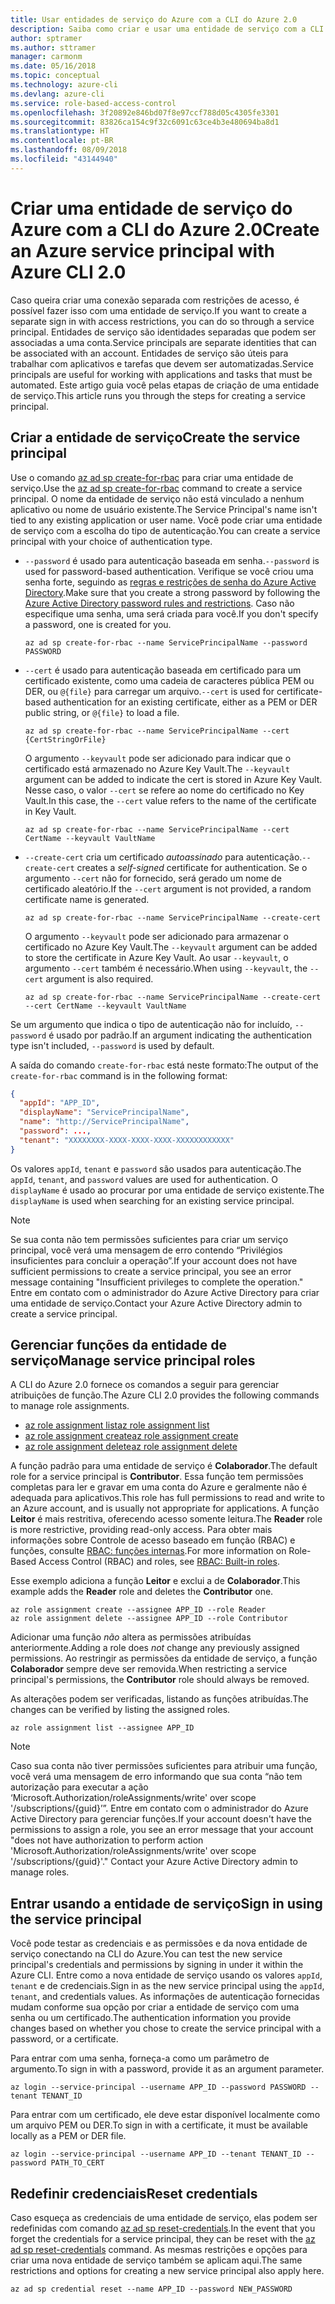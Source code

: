 ```yaml
---
title: Usar entidades de serviço do Azure com a CLI do Azure 2.0
description: Saiba como criar e usar uma entidade de serviço com a CLI do Azure 2.0.
author: sptramer
ms.author: sttramer
manager: carmonm
ms.date: 05/16/2018
ms.topic: conceptual
ms.technology: azure-cli
ms.devlang: azure-cli
ms.service: role-based-access-control
ms.openlocfilehash: 3f20892e846bd07f8e97ccf788d05c4305fe3301
ms.sourcegitcommit: 83826ca154c9f32c6091c63ce4b3e480694ba8d1
ms.translationtype: HT
ms.contentlocale: pt-BR
ms.lasthandoff: 08/09/2018
ms.locfileid: "43144940"
---
```

# <a name="create-an-azure-service-principal-with-azure-cli-20"></a><span data-ttu-id="dac0b-103">Criar uma entidade de serviço do Azure com a CLI do Azure 2.0</span><span class="sxs-lookup"><span data-stu-id="dac0b-103">Create an Azure service principal with Azure CLI 2.0</span></span>

<span data-ttu-id="dac0b-104">Caso queira criar uma conexão separada com restrições de acesso, é possível fazer isso com uma entidade de serviço.</span><span class="sxs-lookup"><span data-stu-id="dac0b-104">If you want to create a separate sign in with access restrictions, you can do so through a service principal.</span></span> <span data-ttu-id="dac0b-105">Entidades de serviço são identidades separadas que podem ser associadas a uma conta.</span><span class="sxs-lookup"><span data-stu-id="dac0b-105">Service principals are separate identities that can be associated with an account.</span></span> <span data-ttu-id="dac0b-106">Entidades de serviço são úteis para trabalhar com aplicativos e tarefas que devem ser automatizadas.</span><span class="sxs-lookup"><span data-stu-id="dac0b-106">Service principals are useful for working with applications and tasks that must be automated.</span></span> <span data-ttu-id="dac0b-107">Este artigo guia você pelas etapas de criação de uma entidade de serviço.</span><span class="sxs-lookup"><span data-stu-id="dac0b-107">This article runs you through the steps for creating a service principal.</span></span>

## <a name="create-the-service-principal"></a><span data-ttu-id="dac0b-108">Criar a entidade de serviço</span><span class="sxs-lookup"><span data-stu-id="dac0b-108">Create the service principal</span></span>

<span data-ttu-id="dac0b-109">Use o comando [az ad sp create-for-rbac](/cli/azure/ad/sp#az-ad-sp-create-for-rbac) para criar uma entidade de serviço.</span><span class="sxs-lookup"><span data-stu-id="dac0b-109">Use the [az ad sp create-for-rbac](/cli/azure/ad/sp#az-ad-sp-create-for-rbac) command to create a service principal.</span></span> <span data-ttu-id="dac0b-110">O nome da entidade de serviço não está vinculado a nenhum aplicativo ou nome de usuário existente.</span><span class="sxs-lookup"><span data-stu-id="dac0b-110">The Service Principal's name isn't tied to any existing application or user name.</span></span> <span data-ttu-id="dac0b-111">Você pode criar uma entidade de serviço com a escolha do tipo de autenticação.</span><span class="sxs-lookup"><span data-stu-id="dac0b-111">You can create a service principal with your choice of authentication type.</span></span>

* <span data-ttu-id="dac0b-112">`--password` é usado para autenticação baseada em senha.</span><span class="sxs-lookup"><span data-stu-id="dac0b-112">`--password` is used for password-based authentication.</span></span> <span data-ttu-id="dac0b-113">Verifique se você criou uma senha forte, seguindo as [regras e restrições de senha do Azure Active Directory](/azure/active-directory/active-directory-passwords-policy).</span><span class="sxs-lookup"><span data-stu-id="dac0b-113">Make sure that you create a strong password by following the [Azure Active Directory password rules and restrictions](/azure/active-directory/active-directory-passwords-policy).</span></span> <span data-ttu-id="dac0b-114">Caso não especifique uma senha, uma será criada para você.</span><span class="sxs-lookup"><span data-stu-id="dac0b-114">If you don't specify a password, one is created for you.</span></span>

  ```azurecli-interactive
  az ad sp create-for-rbac --name ServicePrincipalName --password PASSWORD
  ```

* <span data-ttu-id="dac0b-115">`--cert` é usado para autenticação baseada em certificado para um certificado existente, como uma cadeia de caracteres pública PEM ou DER, ou `@{file}` para carregar um arquivo.</span><span class="sxs-lookup"><span data-stu-id="dac0b-115">`--cert` is used for certificate-based authentication for an existing certificate, either as a PEM or DER public string, or `@{file}` to load a file.</span></span>

  ```azurecli-interactive
  az ad sp create-for-rbac --name ServicePrincipalName --cert {CertStringOrFile}
  ```

  <span data-ttu-id="dac0b-116">O argumento `--keyvault` pode ser adicionado para indicar que o certificado está armazenado no Azure Key Vault.</span><span class="sxs-lookup"><span data-stu-id="dac0b-116">The `--keyvault` argument can be added to indicate the cert is stored in Azure Key Vault.</span></span> <span data-ttu-id="dac0b-117">Nesse caso, o valor `--cert` se refere ao nome do certificado no Key Vault.</span><span class="sxs-lookup"><span data-stu-id="dac0b-117">In this case, the `--cert` value refers to the name of the certificate in Key Vault.</span></span>

  ```azurecli-interactive
  az ad sp create-for-rbac --name ServicePrincipalName --cert CertName --keyvault VaultName
  ```

* <span data-ttu-id="dac0b-118">`--create-cert` cria um certificado _autoassinado_ para autenticação.</span><span class="sxs-lookup"><span data-stu-id="dac0b-118">`--create-cert` creates a _self-signed_ certificate for authentication.</span></span> <span data-ttu-id="dac0b-119">Se o argumento `--cert` não for fornecido, será gerado um nome de certificado aleatório.</span><span class="sxs-lookup"><span data-stu-id="dac0b-119">If the `--cert` argument is not provided, a random certificate name is generated.</span></span>

  ```azurecli-interactive
  az ad sp create-for-rbac --name ServicePrincipalName --create-cert
  ```

  <span data-ttu-id="dac0b-120">O argumento `--keyvault` pode ser adicionado para armazenar o certificado no Azure Key Vault.</span><span class="sxs-lookup"><span data-stu-id="dac0b-120">The `--keyvault` argument can be added to store the certificate in Azure Key Vault.</span></span> <span data-ttu-id="dac0b-121">Ao usar `--keyvault`, o argumento `--cert` também é necessário.</span><span class="sxs-lookup"><span data-stu-id="dac0b-121">When using `--keyvault`, the `--cert` argument is also required.</span></span>

  ```azurecli-interactive
  az ad sp create-for-rbac --name ServicePrincipalName --create-cert --cert CertName --keyvault VaultName
  ```

<span data-ttu-id="dac0b-122">Se um argumento que indica o tipo de autenticação não for incluído, `--password` é usado por padrão.</span><span class="sxs-lookup"><span data-stu-id="dac0b-122">If an argument indicating the authentication type isn't included, `--password` is used by default.</span></span>

<span data-ttu-id="dac0b-123">A saída do comando `create-for-rbac` está neste formato:</span><span class="sxs-lookup"><span data-stu-id="dac0b-123">The output of the `create-for-rbac` command is in the following format:</span></span>

```json
{
  "appId": "APP_ID",
  "displayName": "ServicePrincipalName",
  "name": "http://ServicePrincipalName",
  "password": ...,
  "tenant": "XXXXXXXX-XXXX-XXXX-XXXX-XXXXXXXXXXXX"
}
```

<span data-ttu-id="dac0b-124">Os valores `appId`, `tenant` e `password` são usados para autenticação.</span><span class="sxs-lookup"><span data-stu-id="dac0b-124">The `appId`, `tenant`, and `password` values are used for authentication.</span></span> <span data-ttu-id="dac0b-125">O `displayName` é usado ao procurar por uma entidade de serviço existente.</span><span class="sxs-lookup"><span data-stu-id="dac0b-125">The `displayName` is used when searching for an existing service principal.</span></span>

> [!NOTE]
> <span data-ttu-id="dac0b-126">Se sua conta não tem permissões suficientes para criar um serviço principal, você verá uma mensagem de erro contendo “Privilégios insuficientes para concluir a operação”.</span><span class="sxs-lookup"><span data-stu-id="dac0b-126">If your account does not have sufficient permissions to create a service principal, you see an error message containing "Insufficient privileges to complete the operation."</span></span> <span data-ttu-id="dac0b-127">Entre em contato com o administrador do Azure Active Directory para criar uma entidade de serviço.</span><span class="sxs-lookup"><span data-stu-id="dac0b-127">Contact your Azure Active Directory admin to create a service principal.</span></span>

## <a name="manage-service-principal-roles"></a><span data-ttu-id="dac0b-128">Gerenciar funções da entidade de serviço</span><span class="sxs-lookup"><span data-stu-id="dac0b-128">Manage service principal roles</span></span>

<span data-ttu-id="dac0b-129">A CLI do Azure 2.0 fornece os comandos a seguir para gerenciar atribuições de função.</span><span class="sxs-lookup"><span data-stu-id="dac0b-129">The Azure CLI 2.0 provides the following commands to manage role assignments.</span></span>

* [<span data-ttu-id="dac0b-130">az role assignment list</span><span class="sxs-lookup"><span data-stu-id="dac0b-130">az role assignment list</span></span>](/cli/azure/role/assignment#az-role-assignment-list)
* [<span data-ttu-id="dac0b-131">az role assignment create</span><span class="sxs-lookup"><span data-stu-id="dac0b-131">az role assignment create</span></span>](/cli/azure/role/assignment#az-role-assignment-create)
* [<span data-ttu-id="dac0b-132">az role assignment delete</span><span class="sxs-lookup"><span data-stu-id="dac0b-132">az role assignment delete</span></span>](/cli/azure/role/assignment#az-role-assignment-delete)

<span data-ttu-id="dac0b-133">A função padrão para uma entidade de serviço é **Colaborador**.</span><span class="sxs-lookup"><span data-stu-id="dac0b-133">The default role for a service principal is **Contributor**.</span></span> <span data-ttu-id="dac0b-134">Essa função tem permissões completas para ler e gravar em uma conta do Azure e geralmente não é adequada para aplicativos.</span><span class="sxs-lookup"><span data-stu-id="dac0b-134">This role has full permissions to read and write to an Azure account, and is usually not appropriate for applications.</span></span> <span data-ttu-id="dac0b-135">A função **Leitor** é mais restritiva, oferecendo acesso somente leitura.</span><span class="sxs-lookup"><span data-stu-id="dac0b-135">The **Reader** role is more restrictive, providing read-only access.</span></span>  <span data-ttu-id="dac0b-136">Para obter mais informações sobre Controle de acesso baseado em função (RBAC) e funções, consulte [RBAC: funções internas](/azure/active-directory/role-based-access-built-in-roles).</span><span class="sxs-lookup"><span data-stu-id="dac0b-136">For more information on Role-Based Access Control (RBAC) and roles, see [RBAC: Built-in roles](/azure/active-directory/role-based-access-built-in-roles).</span></span>

<span data-ttu-id="dac0b-137">Esse exemplo adiciona a função **Leitor** e exclui a de **Colaborador**.</span><span class="sxs-lookup"><span data-stu-id="dac0b-137">This example adds the **Reader** role and deletes the **Contributor** one.</span></span>

```azurecli-interactive
az role assignment create --assignee APP_ID --role Reader
az role assignment delete --assignee APP_ID --role Contributor
```

<span data-ttu-id="dac0b-138">Adicionar uma função _não_ altera as permissões atribuídas anteriormente.</span><span class="sxs-lookup"><span data-stu-id="dac0b-138">Adding a role does _not_ change any previously assigned permissions.</span></span> <span data-ttu-id="dac0b-139">Ao restringir as permissões da entidade de serviço, a função __Colaborador__ sempre deve ser removida.</span><span class="sxs-lookup"><span data-stu-id="dac0b-139">When restricting a service principal's permissions, the __Contributor__ role should always be removed.</span></span>

<span data-ttu-id="dac0b-140">As alterações podem ser verificadas, listando as funções atribuídas.</span><span class="sxs-lookup"><span data-stu-id="dac0b-140">The changes can be verified by listing the assigned roles.</span></span>

```azurecli-interactive
az role assignment list --assignee APP_ID
```

> [!NOTE]
> <span data-ttu-id="dac0b-141">Caso sua conta não tiver permissões suficientes para atribuir uma função, você verá uma mensagem de erro informando que sua conta “não tem autorização para executar a ação ‘Microsoft.Authorization/roleAssignments/write' over scope '/subscriptions/{guid}’”. Entre em contato com o administrador do Azure Active Directory para gerenciar funções.</span><span class="sxs-lookup"><span data-stu-id="dac0b-141">If your account doesn't have the permissions to assign a role, you see an error message that your account "does not have authorization to perform action 'Microsoft.Authorization/roleAssignments/write' over scope '/subscriptions/{guid}'." Contact your Azure Active Directory admin to manage roles.</span></span>

## <a name="sign-in-using-the-service-principal"></a><span data-ttu-id="dac0b-142">Entrar usando a entidade de serviço</span><span class="sxs-lookup"><span data-stu-id="dac0b-142">Sign in using the service principal</span></span>

<span data-ttu-id="dac0b-143">Você pode testar as credenciais e as permissões e da nova entidade de serviço conectando na CLI do Azure.</span><span class="sxs-lookup"><span data-stu-id="dac0b-143">You can test the new service principal's credentials and permissions by signing in under it within the Azure CLI.</span></span> <span data-ttu-id="dac0b-144">Entre como a nova entidade de serviço usando os valores `appId`, `tenant` e de credenciais.</span><span class="sxs-lookup"><span data-stu-id="dac0b-144">Sign in as the new service principal using the `appId`, `tenant`, and credentials values.</span></span> <span data-ttu-id="dac0b-145">As informações de autenticação fornecidas mudam conforme sua opção por criar a entidade de serviço com uma senha ou um certificado.</span><span class="sxs-lookup"><span data-stu-id="dac0b-145">The authentication information you provide changes based on whether you chose to create the service principal with a password, or a certificate.</span></span>

<span data-ttu-id="dac0b-146">Para entrar com uma senha, forneça-a como um parâmetro de argumento.</span><span class="sxs-lookup"><span data-stu-id="dac0b-146">To sign in with a password, provide it as an argument parameter.</span></span>

```azurecli-interactive
az login --service-principal --username APP_ID --password PASSWORD --tenant TENANT_ID
```

<span data-ttu-id="dac0b-147">Para entrar com um certificado, ele deve estar disponível localmente como um arquivo PEM ou DER.</span><span class="sxs-lookup"><span data-stu-id="dac0b-147">To sign in with a certificate, it must be available locally as a PEM or DER file.</span></span>

```azurecli-interactive
az login --service-principal --username APP_ID --tenant TENANT_ID --password PATH_TO_CERT
```

## <a name="reset-credentials"></a><span data-ttu-id="dac0b-148">Redefinir credenciais</span><span class="sxs-lookup"><span data-stu-id="dac0b-148">Reset credentials</span></span>

<span data-ttu-id="dac0b-149">Caso esqueça as credenciais de uma entidade de serviço, elas podem ser redefinidas com comando [az ad sp reset-credentials](https://docs.microsoft.com/en-us/cli/azure/ad/sp#az-ad-sp-reset-credentials).</span><span class="sxs-lookup"><span data-stu-id="dac0b-149">In the event that you forget the credentials for a service principal, they can be reset with the [az ad sp reset-credentials](https://docs.microsoft.com/en-us/cli/azure/ad/sp#az-ad-sp-reset-credentials) command.</span></span> <span data-ttu-id="dac0b-150">As mesmas restrições e opções para criar uma nova entidade de serviço também se aplicam aqui.</span><span class="sxs-lookup"><span data-stu-id="dac0b-150">The same restrictions and options for creating a new service principal also apply here.</span></span>

```azurecli-interactive
az ad sp credential reset --name APP_ID --password NEW_PASSWORD
```
